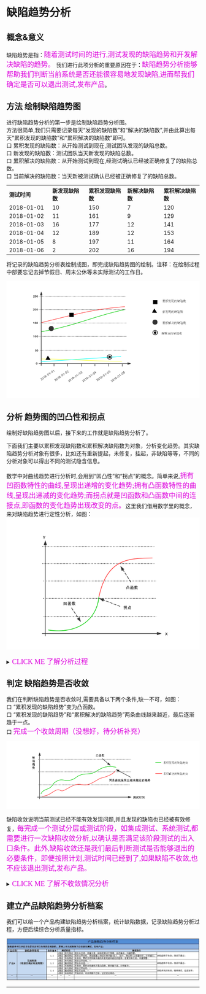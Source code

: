 # 缺陷趋势分析
## 概念&意义
缺陷趋势是指：<font color="#dd00dd" size="4" face="楷体">随着测试时间的进行,测试发现的缺陷趋势和开发解决缺陷的趋势。</font>
我们进行此项分析的重要原因在于：<font color="#dd00dd" size="4" face="楷体">缺陷趋势分析能够帮助我们判断当前系统是否还能很容易地发现缺陷,进而帮我们确定是否可以退出测试,发布产品</font>。

## 方法 绘制缺陷趋势图
进行缺陷趋势分析的第一步是绘制缺陷趋势分析图。</br>
方法很简单,我们只需要记录每天“发现的缺陷数”和“解决的缺陷数”,并由此算出每天“累积发现的缺陷数”和“累积解决的缺陷数”即可。</br>
口  累积发现的缺陷数：从开始测试到现在,测试团队发现的缺陷总数。</br>
口  新发现的缺陷数：测试团队当天新发现的缺陷总数。</br>
口  累积解决的缺陷数：从开始测试到现在,经测试确认已经被正确修复了的缺陷总数。</br>
口  当前解决的缺陷数：当天新被测试确认已经被正确修复了的缺陷总数。</br>
<table>
	<tr>
		<th width="200px" align="left">测试时间</th>
		<th width="200px" align="left">新发现缺陷数</th>
		<th width="200px" align="left">累积发现缺陷数</th>
		<th width="200px" align="left">新解决缺陷数</th>
		<th width="200px" align="left">累积解决缺陷数</th>
	</tr>
	<tr>
		<td>2018-01-01</td>
		<td>10</td>
		<td>150</td>
		<td>7</td>
		<td>120</td>
	</tr>
	<tr>
		<td>2018-01-02</td>
		<td>11</td>
		<td>161</td>
		<td>9</td>
		<td>129</td>
	</tr>
	<tr>
		<td>2018-01-03</td>
		<td>16</td>
		<td>177</td>
		<td>12</td>
		<td>141</td>
	</tr>
	<tr>
		<td>2018-01-04</td>
		<td>12</td>
		<td>189</td>
		<td>12</td>
		<td>153</td>
	</tr>
	<tr>
		<td>2018-01-05</td>
		<td>8</td>
		<td>197</td>
		<td>11</td>
		<td>164</td>
	</tr>
		<tr>
		<td>2018-01-06</td>
		<td>2</td>
		<td>202</td>
		<td>16</td>
		<td>194</td>
	</tr>
</table>

将记录的缺陷趋势分析表绘制成图，即完成缺陷趋势图的绘制。注释：在绘制过程中部要忘记去掉节假日、周末公休等未实际测试的工作日。

![](../resFiles/r2/缺陷趋势分析图.jpg)


## 分析 趋势图的凹凸性和拐点

绘制好缺陷趋势图以后，接下来的工作就是缺陷趋势分析了。

下面我们主要以累积发现缺陷数和累积解决缺陷数为对象，分析变化趋势。其实缺陷趋势分析对象有很多，比如还有重新提起，未修复，挂起，非缺陷等等，不同的分析对象可以得出不同的测试隐含信息。

数学中对曲线趋势进行分析时,会用到“凹凸性”和“拐点”的概念。简单来说,<font color="#dd00dd" size="4" face="方正舒体">拥有凹函数特性的曲线,呈现出递增的变化趋势;拥有凸函数特性的曲线,呈现出递减的变化趋势;而拐点就是凹函数和凸函数中间的连接点,即函数的变化趋势出现改变的点。</font>这里我们借用数学里的概念，来对缺陷趋势进行定性分析，如图：
![](../resFiles/r2/凹凸性和拐点.jpg)

<details>
<summary><font color="#dd00dd" size="4" face="楷体"> CLICK ME 了解分析过程</font></summary>

#### 理想的变化趋势分析

以“累积发现缺陷趋势”为例，在理想情况下，我们希望“累积发现缺陷趋势”曲线随着测试时间，在不同的测试阶段，呈现如图所示的变化趋势。

![](../resFiles/r2/理想的变化趋势.jpg)

口  在一个新的测试阶段开始的时候，希望“累积发现缺陷的趋势”为凹函数,如图①，这说明测试人员每天发现的缺陷呈现越来越多的趋势，当前的测试策略（测试投入、测试方法）能够有效的发现产品的缺陷，且还可能发现大量的缺陷。

口  在测试策略不变的情况下，测试一段时间后，出现拐点。说明当前测试方法已不能有效的发现系统中的缺陷，测试一段时间后，当前测试可以按照计划结束，进入下一阶段的测试。这里强调一下测试策略不变的重要性。例如，测试投入减少，也会导致“拐点”的出现，有时根据经验判断“拐点”过早的出现了，我们可以调整测试策略，来达到测试目标，而不是准备结束测试进入下一阶段的测试。

口  完成阶段测试内容和测试目标以后，开始进入下一阶段的测试。由于不同的阶段测试策略不同，对于测试策略进行更新后，“累积发现缺陷趋势”又变为凹函数，出现拐点2 如图②

#### 过早出现拐点的趋势分析

以“累积发现缺陷趋势”为例，很多时候我们会发现，拐点比预期出现的要早，如图，以虚线表示理想，以实线表示产品实际测试情况。</br>
在测试阶段1里，拐点1的出现意味着，在进入阶段2之前很长的一段时间里，已经无法有效的发现产品的缺陷了，出现这种情况，可能的原因有：</br>
口  测试团队投入发生了变化，比如人员减少或者人员置换能力虚弱，并且直接影响到了当前阶段的测试。</br>
口  测试发生了阻塞，如产品质量差，存在会阻塞测试的严重缺陷，如测试环境出现问题，测试用例执行阻塞，无法有效的开展测试活动。</br>
口  测试策略不当，当前的测试方法已经无法再有效的发现缺陷。</br>

显然,无论是上述哪种情况,只要我们“对症下药”,有针对性地更新测试策略,都能有效地解决上述的问题。</br>
例如,第一种情况我们可以想办法调整测试的人力投入,使其更为合理;第二种情况我们只需要确定并清除造成阻塞的原因即可。判断问题是否被有效解决的方法也比较简单:分析“累积发现的缺陷趋势”曲线是否从凸函数变为凹函数的拐点,
如图是否出现“拐点2”所示(以“虚线”表示“理想的情况,实线表示实际项目中的情况)。

![](../resFiles/r2/分析拐点.jpg)

#### 拐点未出现的趋势分析

以“累积发现缺陷趋势”为例，理想的拐点一直未出现，如图所示，以“虚线”表示理想的情况，“实线”表示产品实际测试情况。

![](../resFiles/r2/拐点未出现.jpg)

拐点未出现，说明测试执行依然可以发现产品的大量缺陷。出现这种情况，可能的原因：</br>
口  测试执行未按照测试策略进行测试，可能使用了更多、更复杂的方法来发现产品的缺陷。</br>
口  版本质量太差，缺陷密度高于预期。</br>

分析第一种情况，可能这个团队的测试人员水平比较不错，如掌握的测试方法比较多，对产品业务掌握也比较好，测试人员比较有激情，测试人员抛开测试策略，更加主动的去发现系统更多的问题，测试效率也比较高，版本质量也相对比较好，虽然发现了很多问题，但没有出现测试阻塞。

但是测试架构师和测试经理需要仔细核对测试计划，确认测试人员在保证了测试计划的前提下才进行了发挥测试。这可能会比较尴尬，但<font color="#dd00dd" size="4" face="楷体">我们的核心理念是：通过测试策略来进行刚刚好的测试</font>，例如我们制定的产品质量目标是演示版本，而现在测试人员进行发挥测试，如果在这之前还未完成计划内的测试任务，只是为了发现产品的更多缺陷，就远离了我们的测试目标。如果确认发现是测试计划存在偏差，需要在下个测试版本中及时进行补充，并和测试人员做好沟通。

分析第二个种情况，如果是版本质量太差可以考虑从如下几个方面更新后续测试策略：</br>
口  增加相关内容的测试用例执行次数。</br>
口  增强相关内容的回归测试。</br>
口  对发现的缺陷进行逆向分析，增加探索式测试。</br>
注：版本质量太差通常进行测试打回出来，对应打回次数过多的版本，上述方法依然可行。</br>

</details>

## 判定 缺陷趋势是否收敛


我们在判断缺陷趋势是否收敛时,需要具备以下两个条件,缺一不可，如图：</br>
口  “累积发现的缺陷趋势”变为凸函数。</br>
口  “累积发现的缺陷趋势”和“累积解决的缺陷趋势”两条曲线越来越近，最后逐渐趋于一点。</br>
口  <font color="#dd00dd" size="4" face="楷体">完成一个收敛周期（没想好，待分析补充）</font></br>

![](../resFiles/r2/判断缺陷趋势是否收敛.jpg)

缺陷收敛说明当前测试已经不能有效发现问题,并且发现的缺陷也已经被有效修复，<font color="#dd00dd" size="4" face="楷体">每完成一个测试分层或测试阶段，如集成测试、系统测试,都需要进行一次缺陷收敛分析,以确认是否满足该阶段测试的出入口条件。此外,缺陷收敛还是我们最后判断测试是否能够退出的必要条件，即便按照计划,测试时间已经到了,如果缺陷不收敛,也不应该退出测试,发布产品。</font>

<details>
<summary><font color="#dd00dd" size="4" face="楷体"> CLICK ME 了解不收敛情况分析</font></summary>

#### 两条缺陷未出现越来越靠近的趋势

![](../resFiles/r2/非缺陷收敛1.jpg)

这时虽然累积发现的缺陷趋势为凸函数，但两条曲线未出现越来越近的趋势，最主要的问题在于开发还有较多的缺陷需要修复,测试还有较多的缺陷需要验证。
我们不应该忽视缺陷修复带来的代码改动或引入的新问题。缺陷验证、回归测试和基于缺陷的探索式测试都可能再发现一些新的缺陷,甚至迎来新一轮的“缺陷小高峰”,“累积发现的缺陷趋势”出现新的“拐点”。<font color="#dd00dd" size="4" face="楷体">因此我们可以认为有限、可控的代码改动是缺陷收敛的必要条件。当我们发现缺陷不收敛时,做好代码改动方面的控制,是一个很好的思路。</font></br>
口  严格控制代码改动,非必要不改动。</br>
口  做好代码的静态检查。</br>
口  做好和修改相关的功能自测,避免因为缺陷修改而引入新的问题。</br>

#### 累积发现的缺陷趋势不是凸函数
![](../resFiles/r2/非缺陷收敛2.jpg)

这时虽然两条曲线出现越来越近的趋势，但累积发现缺陷趋势为凹函数，这主要的问题是测试人员还能大量发现产品的缺陷，而开发修改缺陷的速度还是蛮快的。


</details>

## 建立产品缺陷趋势分析档案

我们可以给一个产品构建缺陷趋势分析档案，统计缺陷数据，记录缺陷趋势分析过程，方便后续综合分析质量指标。

![](../resFiles/r3/产品缺陷趋势分析档案.jpg)

* * *
